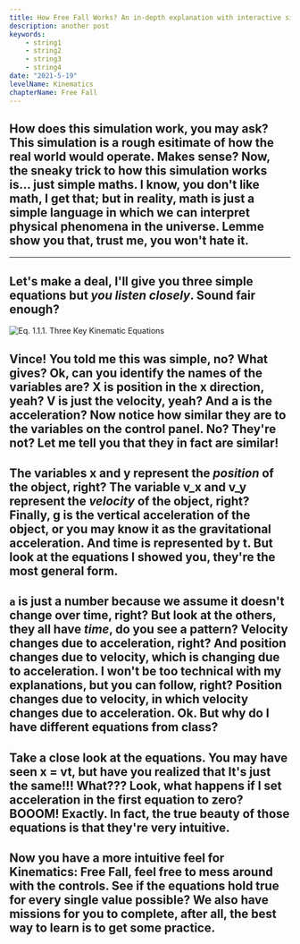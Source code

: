 ```yaml
---
title: How Free Fall Works? An in-depth explanation with interactive simulations.
description: another post
keywords:
    - string1
    - string2
    - string3
    - string4
date: "2021-5-19"
levelName: Kinematics
chapterName: Free Fall
---
```

## How does this simulation work, you may ask? This simulation is a rough esitimate of how the real world would operate. Makes sense? Now, the sneaky trick to how this simulation works is... just simple **maths**. I know, you don't like math, I get that; but in reality, math is just a simple language in which we can interpret physical phenomena in the universe. Lemme show you that, trust me, you won't hate it.
---
## Let's make a deal, I'll give you three simple equations but *you listen closely*. Sound fair enough?
![Eq. 1.1.1. Three Key Kinematic Equations](/eqs/eq1-1-1.png "Eq. 1.1.1. Three Key Kinematic Equations")

## Vince! You told me this was simple, no? What gives? Ok, can you identify the names of the variables are? X is position in the x direction, yeah? V is just the velocity, yeah? And a is the acceleration? Now notice how similar they are to the variables on the control panel. No? They're not? Let me tell you that they in fact are similar!

## The variables x and y represent the *position* of the object, right? The variable v_x and v_y represent the *velocity* of the object, right? Finally, g is the vertical acceleration of the object, or you may know it as the gravitational acceleration. And time is represented by t. But look at the equations I showed you, they're the most general form.

## `a` is just a number because we assume it doesn't change over time, right? But look at the others, they all have *time*, do you see a pattern? Velocity changes due to acceleration, right? And position changes due to velocity, which is changing due to acceleration. I won't be too technical with my explanations, but you can follow, right? Position changes due to velocity, in which velocity changes due to acceleration. Ok. But why do I have different equations from class?

## Take a close look at the equations. You may have seen x = vt, but have you realized that **It's just the same**!!! What??? Look, what happens if I set acceleration in the first equation to zero? BOOOM! Exactly. In fact, the true beauty of those equations is that they're very intuitive.

## Now you have a more intuitive feel for Kinematics: Free Fall, feel free to mess around with the controls. See if the equations hold true for every single value possible? We also have **missions** for you to complete, after all, the best way to learn is to get some practice.